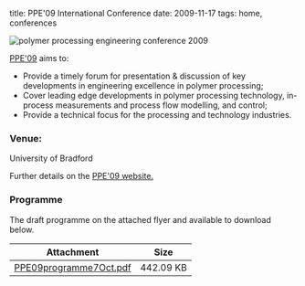 title: PPE'09 International Conference
date: 2009-11-17 
tags: home, conferences


<!--break-->
![polymer processing engineering conference 2009](/images/ppe_logo.jpg)

[PPE'09](http://www.polyeng.com/ppe09/) aims to:  

 *  Provide a timely forum for presentation & discussion of key developments in engineering excellence in polymer processing;  
 *  Cover leading edge developments in polymer processing technology, in-process measurements and process flow modelling, and control;  
 *  Provide a technical focus for the processing and technology industries.  



### Venue:

University of Bradford

Further details on the [PPE'09 website.](http://www.polyeng.com/ppe09/)

### Programme

The draft programme on the attached flyer and available to download below.

| Attachment | Size |
| --- | --- |
| <a href="/files/PPE09programme7Oct.pdf">PPE09programme7Oct.pdf</a> | 442.09 KB |

